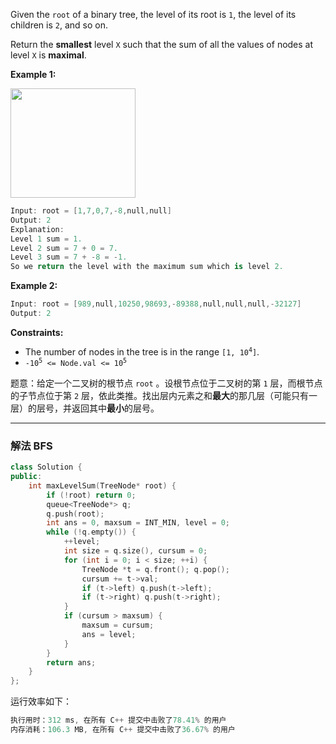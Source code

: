 <p>Given the <code>root</code> of a binary tree, the level of its root is <code>1</code>,&nbsp;the level of its children is <code>2</code>,&nbsp;and so on.</p>

<p>Return the <strong>smallest</strong> level <code>X</code> such that the sum of all the values of nodes at level <code>X</code> is <strong>maximal</strong>.</p>

 
<p><strong>Example 1:</strong></p>
<img style="width: 200px; height: 175px;" src="https://assets.leetcode.com/uploads/2019/05/03/capture.JPG" alt="">

```swift
Input: root = [1,7,0,7,-8,null,null]
Output: 2
Explanation: 
Level 1 sum = 1.
Level 2 sum = 7 + 0 = 7.
Level 3 sum = 7 + -8 = -1.
So we return the level with the maximum sum which is level 2. 
```

<p><strong>Example 2:</strong></p>

```swift
Input: root = [989,null,10250,98693,-89388,null,null,null,-32127]
Output: 2
```
<p><strong>Constraints:</strong></p>
<ul>
	<li>The number of nodes in the tree is in the range <code>[1, 10<sup>4</sup>]</code>.</li>
	<li><code>-10<sup>5</sup> &lt;= Node.val &lt;=&nbsp;10<sup>5</sup></code></li>
</ul>
</div>

题意：给定一个二叉树的根节点 `root` 。设根节点位于二叉树的第 `1` 层，而根节点的子节点位于第 `2` 层，依此类推。找出层内元素之和**最大**的那几层（可能只有一层）的层号，并返回其中**最小**的层号。 


---
### 解法 BFS
```cpp
class Solution {
public:
    int maxLevelSum(TreeNode* root) {
        if (!root) return 0;
        queue<TreeNode*> q;
        q.push(root);
        int ans = 0, maxsum = INT_MIN, level = 0;
        while (!q.empty()) {
            ++level;
            int size = q.size(), cursum = 0;
            for (int i = 0; i < size; ++i) {
                TreeNode *t = q.front(); q.pop();
                cursum += t->val;
                if (t->left) q.push(t->left);
                if (t->right) q.push(t->right);
            }
            if (cursum > maxsum) {
                maxsum = cursum;
                ans = level;
            }
        }
        return ans;
    }
};
```
运行效率如下：
```cpp
执行用时：312 ms, 在所有 C++ 提交中击败了78.41% 的用户
内存消耗：106.3 MB, 在所有 C++ 提交中击败了36.67% 的用户
```
